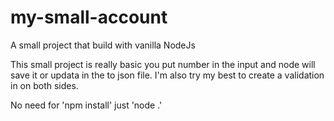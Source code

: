 # my-small-account

A small project that build with vanilla NodeJs


This small project is really basic you put number in the input
and node will save it or updata in the to json file.
I'm also try my best to create a validation in on both sides.


No need for 'npm install' just 'node .'
